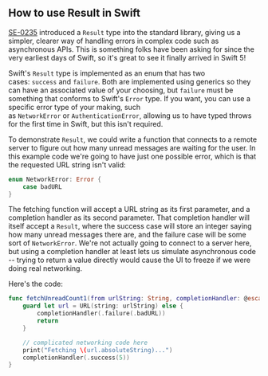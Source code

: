 ## How to use Result in Swift

[SE-0235](https://github.com/apple/swift-evolution/blob/master/proposals/0235-add-result.md) introduced a `Result` type into the standard library, giving us a simpler, clearer way of handling errors in complex code such as asynchronous APIs. This is something folks have been asking for since the very earliest days of Swift, so it's great to see it finally arrived in Swift 5!

Swift's `Result` type is implemented as an enum that has two cases: `success` and `failure`. Both are implemented using generics so they can have an associated value of your choosing, but `failure` must be something that conforms to Swift's `Error` type. If you want, you can use a specific error type of your making, such as `NetworkError` or `AuthenticationError`, allowing us to have typed throws for the first time in Swift, but this isn't required.

To demonstrate `Result`, we could write a function that connects to a remote server to figure out how many unread messages are waiting for the user. In this example code we're going to have just one possible error, which is that the requested URL string isn't valid:

```swift
enum NetworkError: Error {
    case badURL
}
```

The fetching function will accept a URL string as its first parameter, and a completion handler as its second parameter. That completion handler will itself accept a `Result`, where the success case will store an integer saying how many unread messages there are, and the failure case will be some sort of `NetworkError`. We're not actually going to connect to a server here, but using a completion handler at least lets us simulate asynchronous code -- trying to return a value directly would cause the UI to freeze if we were doing real networking.

Here's the code:

```swift
func fetchUnreadCount1(from urlString: String, completionHandler: @escaping (Result<Int, NetworkError>) -> Void)  {
    guard let url = URL(string: urlString) else {
        completionHandler(.failure(.badURL))
        return
    }

    // complicated networking code here
    print("Fetching \(url.absoluteString)...")
    completionHandler(.success(5))
}
```